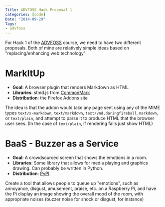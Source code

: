 ```yaml
---
Title: ADVFOSS Hack Proposal 1
categories: [code]
Date: "2014-09-29"
Tags:
- advfoss
---
```


For Hack 1 of the [ADVFOSS] course, we need to have two different proposals. Both of mine are relatively simple ideas based on "replacing/enhancing web technology"

# MarkItUp

- **Goal**: A browser plugin that renders Markdown as HTML
- **Libraries**: stmd.js from [CommonMark]
- **Distribution**: the Firefox Addons site

The idea is that the addon would take any page sent using any of the MIME types `text/x-markdown`, `text/markdown`, `text/vnd.daringfireball.markdown`, or `text/plain`, and attempt to parse it to produce HTML that the browser user sees. (In the case of `text/plain`, if rendering fails just show HTML)

# BaaS - Buzzer as a Service

- **Goal**: A crowdsourced screen that shows the emotions in a room.
- **Libraries**: Some library that allows for media playing and graphics drawing. Can probably be written in Python.
- **Distribution**: [PyPI]

Create a tool that allows people to queue up "emotions", such as annoyance, disgust, amusement, praise, etc. on a Raspberry Pi, and have the Pi display an image showing the overall mood of the room, with appropriate noises (buzzer noise for shock or disgust, for instance)

[ADVFOSS]: http://advfoss-ritigm.rhcloud.com/
[CommonMark]: http://commonmark.org/
[PyPI]: https://pypi.python.org/
